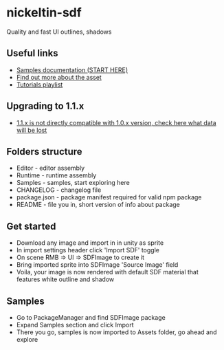 # nickeltin-sdf
Quality and fast UI outlines, shadows


## Useful links
- [Samples documentation (START HERE)](https://nickeltin.notion.site/sdf-samples-public-0d64c50415a54fafbe754f79ac4b34f7?pvs=4)
- [Find out more about the asset](https://nickeltin1.github.io/sdf-image/)
- [Tutorials playlist](https://youtu.be/1QZolU-dVVA)

## Upgrading to 1.1.x
- [1.1.x is not directly compatible with 1.0.x version, check here what data will be lost](https://nickeltin.notion.site/Upgrading-to-1-1-x-5e86dd8c2ac84061a5d2555de3a3977c)

## Folders structure
- Editor - editor assembly
- Runtime - runtime assembly
- Samples - samples, start exploring here
- CHANGELOG - changelog file
- package.json - package manifest required for valid npm package
- README - file you in, short version of info about package

## Get started
- Download any image and import in in unity as sprite
- In import settings header click 'Import SDF' toggle
- On scene RMB => UI => SDFImage to create it
- Bring imported sprite into SDFImage 'Source Image' field
- Voila, your image is now rendered with default SDF material that features white outline and shadow

## Samples
- Go to PackageManager and find SDFImage package
- Expand Samples section and click Import
- There you go, samples is now imported to Assets folder, go ahead and explore



